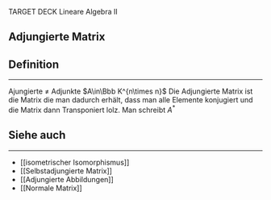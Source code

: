 
TARGET DECK
Lineare Algebra II

Adjungierte Matrix
--
## Definition
***
Ajungierte $\not=$ Adjunkte
$A\in\Bbb K^{n\times n}$
Die Adjungierte Matrix ist die Matrix die man dadurch erhält, dass man alle Elemente konjugiert und die Matrix dann Transponiert lolz.
Man schreibt $A^*$
## Siehe auch
***
* [[isometrischer Isomorphismus]]
* [[Selbstadjungierte Matrix]]
* [[Adjungierte Abbildungen]]
*  [[Normale Matrix]]